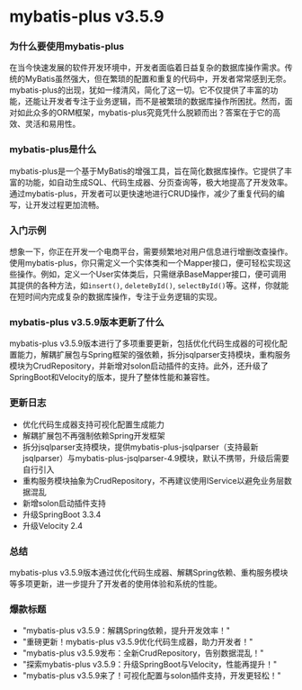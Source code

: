 # mybatis-plus v3.5.9
### 为什么要使用mybatis-plus

在当今快速发展的软件开发环境中，开发者面临着日益复杂的数据库操作需求。传统的MyBatis虽然强大，但在繁琐的配置和重复的代码中，开发者常常感到无奈。mybatis-plus的出现，犹如一缕清风，简化了这一切。它不仅提供了丰富的功能，还能让开发者专注于业务逻辑，而不是被繁琐的数据库操作所困扰。然而，面对如此众多的ORM框架，mybatis-plus究竟凭什么脱颖而出？答案在于它的高效、灵活和易用性。

### mybatis-plus是什么

mybatis-plus是一个基于MyBatis的增强工具，旨在简化数据库操作。它提供了丰富的功能，如自动生成SQL、代码生成器、分页查询等，极大地提高了开发效率。通过mybatis-plus，开发者可以更快速地进行CRUD操作，减少了重复代码的编写，让开发过程更加流畅。

### 入门示例

想象一下，你正在开发一个电商平台，需要频繁地对用户信息进行增删改查操作。使用mybatis-plus，你只需定义一个实体类和一个Mapper接口，便可轻松实现这些操作。例如，定义一个User实体类后，只需继承BaseMapper<User>接口，便可调用其提供的各种方法，如`insert()`, `deleteById()`, `selectById()`等。这样，你就能在短时间内完成复杂的数据库操作，专注于业务逻辑的实现。

### mybatis-plus v3.5.9版本更新了什么

mybatis-plus v3.5.9版本进行了多项重要更新，包括优化代码生成器的可视化配置能力，解耦扩展包与Spring框架的强依赖，拆分jsqlparser支持模块，重构服务模块为CrudRepository，并新增对solon启动插件的支持。此外，还升级了SpringBoot和Velocity的版本，提升了整体性能和兼容性。

### 更新日志

- 优化代码生成器支持可视化配置生成能力
- 解耦扩展包不再强制依赖Spring开发框架
- 拆分jsqlparser支持模块，提供mybatis-plus-jsqlparser（支持最新jsqlparser）与mybatis-plus-jsqlparser-4.9模块，默认不携带，升级后需要自行引入
- 重构服务模块抽象为CrudRepository，不再建议使用IService以避免业务层数据混乱
- 新增solon启动插件支持
- 升级SpringBoot 3.3.4
- 升级Velocity 2.4

### 总结

mybatis-plus v3.5.9版本通过优化代码生成器、解耦Spring依赖、重构服务模块等多项更新，进一步提升了开发者的使用体验和系统的性能。

### 爆款标题

- "mybatis-plus v3.5.9：解耦Spring依赖，提升开发效率！"
- "重磅更新！mybatis-plus v3.5.9优化代码生成器，助力开发者！"
- "mybatis-plus v3.5.9发布：全新CrudRepository，告别数据混乱！"
- "探索mybatis-plus v3.5.9：升级SpringBoot与Velocity，性能再提升！"
- "mybatis-plus v3.5.9来了！可视化配置与solon插件支持，开发更轻松！"
